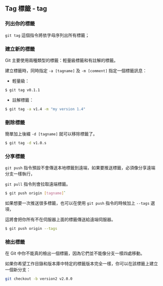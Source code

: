 ## Tag 標籤 - tag

### 列出你的標籤

`git tag` 這個指令將依字母序列出所有標籤；


### 建立新的標籤

Git 主要使用兩種類型的標籤：輕量級標籤和有註解的標籤。

建立標籤時，同時指定 `-a [tagname]` 及 `-m [comment]` 指定一個標籤訊息：

  - 輕量級：

```bash
$ git tag v0.1.1
```

  - 註解標籤：

```bash
$ git tag -a v1.4 -m "my version 1.4"
```


### 刪除標籤

簡單加上後綴 `-d [tagname]` 就可以移除標籤了。

```bash
$ git tag -d v1.0.s
```


### 分享標籤

`git push` 指令預設不會傳送本地標籤到遠端，如果要推送標籤，必須像分享遠端分支一樣執行，

`git pull` 指令則會拉取遠端標籤。

```bash
$ git push origin [tagname]`
```

如果想要一次推送很多標籤，也可以在使用 `git push` 指令的時候加上 `--tags` 選項，

這將會把你所有不在伺服器上面的標籤傳送給遠端伺服器。

```bash
$ git push origin --tags
```


### 檢出標籤

在 Git 中你不能真的檢出一個標籤，因為它們並不能像分支一樣四處移動。

如果你希望工作目錄和版本庫中特定的標籤版本完全一樣，你可以在該標籤上建立一個新分支：

```bash
git checkout -b version2 v2.0.0
```
